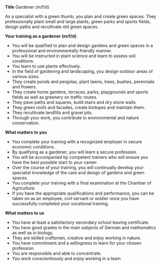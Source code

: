 **Title**
Gardener (m/f/d)

As a specialist with a green thumb, you plan and create green spaces. They professionally plant small and large plants, green parks and sports fields, design paths and recultivate old green spaces.

**Your training as a gardener (m/f/d)**

-	You will be qualified to plan and design gardens and green spaces in a professional and environmentally friendly manner.
-	You will be instructed in plant science and learn to assess soil conditions.
-	You learn to use plants effectively.
-	In the field of gardening and landscaping, you design outdoor areas of various sizes.
-	They create ponds and pergolas, plant lawns, trees, bushes, perennials and flowers.
-	They create home gardens, terraces, parks, playgrounds and sports fields as well as greenery on traffic routes.
-	They pave paths and squares, build stairs and dry stone walls.
-	They green roofs and facades, create biotopes and maintain them.
-	They recultivate landfills and gravel pits.
-	Through your work, you contribute to environmental and nature conservation.

**What matters to you**

-	You complete your training with a recognized employer in secure economic conditions.
-	By qualifying as a gardener, you will learn a secure profession.
-	You will be accompanied by competent trainers who will ensure you have the best possible start to your career.
-	Over the course of your training, you will continually develop your specialist knowledge of the care and design of gardens and green spaces.
-	You complete your training with a final examination at the Chamber of Agriculture.
-	If you have the appropriate qualifications and performance, you can be taken on as an employee, civil servant or soldier once you have successfully completed your vocational training.

**What matters to us**

-	You have at least a satisfactory secondary school leaving certificate.
-	You have good grades in the main subjects of German and mathematics as well as in biology.
-	They are skilled craftsmen, creative and enjoy working in nature.
-	You have commitment and a willingness to learn for your chosen profession.
-	You are responsible and able to concentrate.
-	You work conscientiously and enjoy working in a team.
